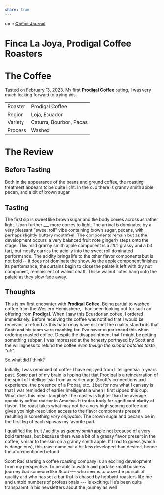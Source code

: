 ```yaml
---
share: true
---
```

up :: [Coffee Journal](./%E2%88%B4%20Coffee%20Journal.md)

# Finca La Joya, Prodigal Coffee Roasters

# The Coffee
Tasted on February 13, 2023. My first **Prodigal Coffee** outing, I was very much looking forward to trying this.

|         |                         |
| ------- | ----------------------- |
| Roaster | Prodigal Coffee         |
| Region  | Loja, Ecuador           |
| Variety | Caturra, Bourbon, Pacas |
| Process | Washed                  |

# The Review

## Before Tasting
Both in the appearance of the beans and ground coffee, the roasting treatment appears to be quite light. In the cup there is granny smith apple, pecan, and a bit of brown sugar. 

## Tasting
The first sip is sweet like brown sugar and the body comes across as rather light. Upon further ___ more comes to light. The arrival is dominated by a very pleasant "sweet roll" vibe containing brown sugar, pecans, with perhaps slightly buttery mouthfeel. The components remain but as the development occurs, a very balanced fruit note gingerly steps onto the stage. This mild granny smith apple component is a *little* grassy and a bit tart, but mostly carries the acidity into the sweet roll dominated performance. The acidity brings life to the other flavor components but is not bold -- it does not dominate the show. As the apple component finishes its performance, the curtains begin to close the palate is left with dry nut component, reminiscent of walnut chaff. Those walnut notes hang onto the palate as they slow fade away. 

## Thoughts
This is my first encounter with **Prodigal Coffee**. Being partial to washed coffee from the Western Hemisphere, I had been looking out for such an offering from **Prodigal**. When I saw this Ecuadorian coffee, I ordered immediately. Before receiving the coffee was notified that I would be receiving a refund as this batch may have not met the quality standards that Scott and his team were reaching for. I've never experienced this when ordering roasted coffee. Despite the disappointment that I might be getting something subpar, I was impressed at the honesty portrayed by Scott and the willingness to refund the coffee *even though the subpar batches taste "ok"*.

So what did I think?

Initially, I was reminded of coffee I have enjoyed from Intelligentsia in years past. Some part of my brain is hoping that that Prodigal is a reincarnation of the spirit of Intelligentsia from an earlier age (Scott's connections and experience, the presence of a Probat, etc...) but for now what I can say is that I was reminded of earlier Intelligentsia when I first sipped this cup. What does this mean tangibly? The roast was lighter than the average specialty coffee roaster in America. It trades body for significant clarity of flavor. The roast takes what may not be a very high scoring coffee and gives you high-resolution access to the flavor components present, resulting in something *very enjoyable*. The brown sugar and pecan vibe in the first leg of each sip was my favorite part. 

I qualified the fruit / acidity as *granny smith* apple not because of a very bold tartness, but because there was a bit of a grassy flavor present in the coffee, similar to the skin on a granny smith apple. If I had to guess (which is dangerous), this roast came out a bit less developed than desired, hence the aforementioned refund. 

Scott Rao starting a coffee roasting company is an exciting development from my perspective. To be able to watch and partake small business journey that someone like Scott --- who seems to ooze the pursuit of quality and who has set a bar that is chased by hobbyist roasters like me and untold numbers of professionals --- is exciting. He's been quite transparent in his newsletters about the journey as well.  